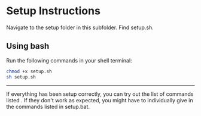 # Setup Instructions

Navigate to the setup folder in this subfolder. Find setup.sh.

## Using bash

Run the following commands in your shell terminal:

```bash
chmod +x setup.sh
sh setup.sh
```

---

If everything has been setup correctly, you can try out the list of commands listed [](here).
If they don't work as expected, you might have to individually give in the commands listed in setup.bat.